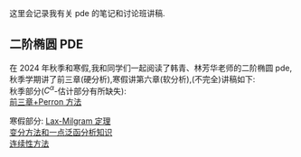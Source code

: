 这里会记录我有关 pde 的笔记和讨论班讲稿.

## 二阶椭圆 PDE

在 2024 年秋季和寒假,我和同学们一起阅读了韩青、林芳华老师的二阶椭圆 pde,秋季学期讲了前三章(硬分析),寒假讲第六章(软分析),(不完全)讲稿如下:  
秋季部分($C^\alpha$-估计部分有所缺失):  
[前三章+Perron 方法](elliptic-pde/fall-seminar.pdf)

寒假部分:
[Lax-Milgram 定理](elliptic-pde/note1.pdf)  
[变分方法和一点泛函分析知识](elliptic-pde/note2.1.pdf)  
[连续性方法](elliptic-pde/note2.2.pdf)
